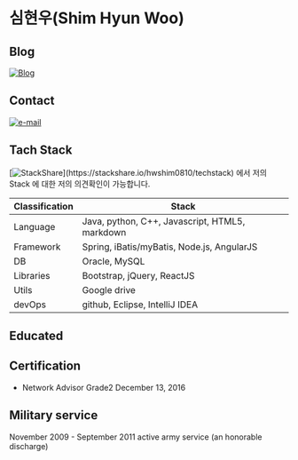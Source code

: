 # 심현우(Shim Hyun Woo)

## Blog
[![Blog](https://img.shields.io/badge/blog-active-brightgreen.svg)](https://hwshim0810.github.io/)

## Contact
[![e-mail](https://img.shields.io/badge/email-hwshim8808@gmail.com-blue.svg)](mailto:hwshim8808@gmail.com)

## Tach Stack
[![StackShare](https://img.shields.io/badge/tech-stack(CLICK!)-0690fa.svg?style=flat)](https://stackshare.io/hwshim0810/techstack) 에서 저의 Stack 에 대한 저의 의견확인이 가능합니다.

| Classification  | Stack |
| ------------- | ------------- |
| Language  | Java, python, C++, Javascript, HTML5, markdown  |
| Framework | Spring, iBatis/myBatis, Node.js, AngularJS  |
| DB  | Oracle, MySQL  |
| Libraries | Bootstrap, jQuery, ReactJS  |
| Utils  | Google drive  |
| devOps  | github, Eclipse, IntelliJ IDEA  |

## Educated

## Certification
- Network Advisor Grade2 	December 13, 2016

## Military service
November 2009 - September 2011 active army service (an honorable discharge)
